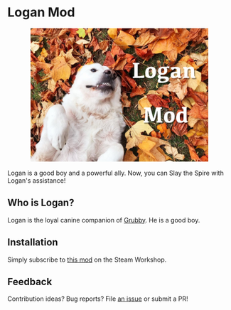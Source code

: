 # Logan Mod

<p align="center">
  <img alt="Logan Mod" src="./steam/image.jpg" width="400" />
</p>

Logan is a good boy and a powerful ally. Now, you can Slay the Spire with
Logan's assistance!

## Who is Logan?

Logan is the loyal canine companion of
[Grubby](https://en.wikipedia.org/wiki/Grubby). He is a good boy.

## Installation

Simply subscribe to
[this mod](https://steamcommunity.com/sharedfiles/filedetails/?id=3266253644) on
the Steam Workshop.

## Feedback

Contribution ideas? Bug reports? File
[an issue](https://github.com/brollin/LoganMod/issues/new/choose) or submit a
PR!
